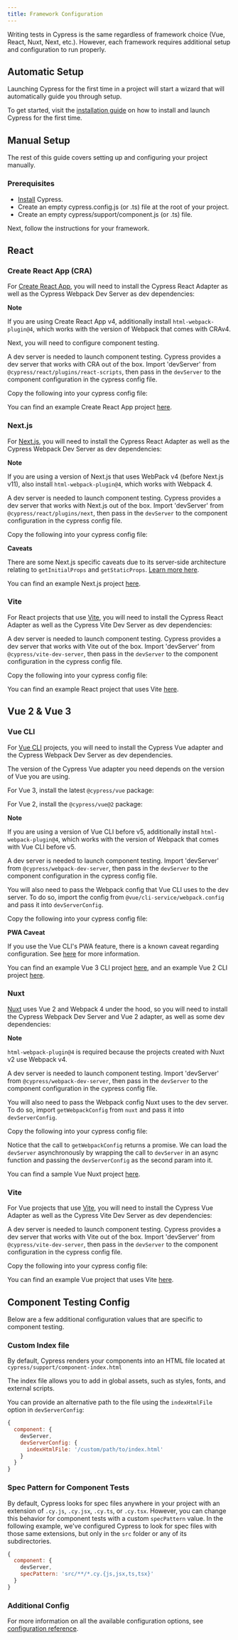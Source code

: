 ```yaml
---
title: Framework Configuration
---
```


Writing tests in Cypress is the same regardless of framework choice (Vue, React,
Nuxt, Next, etc.). However, each framework requires additional setup and
configuration to run properly.

## Automatic Setup

Launching Cypress for the first time in a project will start a wizard that will
automatically guide you through setup.

To get started, visit the
[installation guide](/guides/getting-started/installing-cypress#Installing) on
how to install and launch Cypress for the first time.

## Manual Setup

The rest of this guide covers setting up and configuring your project manually.

### Prerequisites

- [Install](/guides/getting-started/installing-cypress#Installing) Cypress.
- Create an empty cypress.config.js (or .ts) file at the root of your project.
- Create an empty cypress/support/component.js (or .ts) file.

Next, follow the instructions for your framework.

## React

### Create React App (CRA)

For [Create React App](https://create-react-app.dev/), you will need to install
the Cypress React Adapter as well as the Cypress Webpack Dev Server as dev
dependencies:

<npm-or-yarn>
<template #npm>

```sh
npm install --save-dev @cypress/react @cypress/webpack-dev-server
```

</template>
<template #yarn>

```sh
yarn add -D @cypress/react @cypress/webpack-dev-server
```

</template>
</npm-or-yarn>

<Alert type="info">

<strong class="alert-header">Note</strong>

If you are using Create React App v4, additionally install
`html-webpack-plugin@4`, which works with the version of Webpack that comes with
CRAv4.

</Alert>

Next, you will need to configure component testing.

A dev server is needed to launch component testing. Cypress provides a dev
server that works with CRA out of the box. Import 'devServer' from
`@cypress/react/plugins/react-scripts`, then pass in the `devServer` to the
component configuration in the cypress config file.

Copy the following into your cypress config file:

<cypress-config-file>
<template #js>

```js
const { defineConfig } = require('cypress')
const { devServer } = require('@cypress/react/plugins/react-scripts')

module.exports = defineConfig({
  component: {
    devServer,
  },
})
```

</template>
<template #ts>

```ts
import { defineConfig } from 'cypress'
import { devServer } from '@cypress/react/plugins/react-scripts'

export default defineConfig({
  component: {
    devServer,
  },
})
```

</template>
</cypress-config-file>

You can find an example Create React App project
[here](https://github.com/cypress-io/cypress-component-examples/tree/main/setup-create-react-app).

### Next.js

For [Next.js](https://nextjs.org/), you will need to install the Cypress React
Adapter as well as the Cypress Webpack Dev Server as dev dependencies:

<npm-or-yarn>
<template #npm>

```sh
npm install --save-dev @cypress/react @cypress/webpack-dev-server
```

</template>
<template #yarn>

```sh
yarn add -D @cypress/react @cypress/webpack-dev-server
```

</template>
</npm-or-yarn>

<Alert type="info">

<strong class="alert-header">Note</strong>

If you are using a version of Next.js that uses WebPack v4 (before Next.js v11),
also install `html-webpack-plugin@4`, which works with Webpack 4.

</Alert>

A dev server is needed to launch component testing. Cypress provides a dev
server that works with Next.js out of the box. Import 'devServer' from
`@cypress/react/plugins/next`, then pass in the `devServer` to the component
configuration in the cypress config file.

Copy the following into your cypress config file:

<cypress-config-file>
<template #js>

```js
const { defineConfig } = require('cypress')
const { devServer } = require('@cypress/react/plugins/next')

module.exports = defineConfig({
  component: {
    devServer,
  },
})
```

</template>
<template #ts>

```ts
import { defineConfig } from 'cypress'
import { devServer } from '@cypress/react/plugins/next'

export default defineConfig({
  component: {
    devServer,
  },
})
```

</template>
</cypress-config-file>

<Alert type="warning">

<strong class="alert-header">Caveats</strong>

There are some Next.js specific caveats due to its server-side architecture
relating to `getInitialProps` and `getStaticProps`.
[Learn more here](https://github.com/cypress-io/cypress/tree/develop/npm/react/examples/nextjs#server-side-props).

</Alert>

You can find an example Next.js project
[here](https://github.com/cypress-io/cypress-component-examples/tree/main/setup-create-next-app).

### Vite

For React projects that use [Vite](https://vitejs.dev/), you will need to
install the Cypress React Adapter as well as the Cypress Vite Dev Server as dev
dependencies:

<npm-or-yarn>
<template #npm>

```sh
npm install --save-dev @cypress/react @cypress/vite-dev-server
```

</template>
<template #yarn>

```sh
yarn add -D @cypress/react @cypress/vite-dev-server
```

</template>
</npm-or-yarn>

A dev server is needed to launch component testing. Cypress provides a dev
server that works with Vite out of the box. Import 'devServer' from
`@cypress/vite-dev-server`, then pass in the `devServer` to the component
configuration in the cypress config file.

Copy the following into your cypress config file:

<cypress-config-file>
<template #js>

```js
const { defineConfig } = require('cypress')
const { devServer } = require('@cypress/vite-dev-server')

module.exports = defineConfig({
  component: {
    devServer,
  },
})
```

</template>
<template #ts>

```ts
import { defineConfig } from 'cypress'
import { devServer } from '@cypress/vite-dev-server'

export default defineConfig({
  component: {
    devServer,
  },
})
```

</template>
</cypress-config-file>

You can find an example React project that uses Vite
[here](https://github.com/cypress-io/cypress-component-examples/tree/main/setup-vite-react-app).

<!-- Couldn't simply call this section "Vue" because using "## Vue" by itself killed the tabs in the code examples -->

## Vue 2 & Vue 3

### Vue CLI

For [Vue CLI](https://cli.vuejs.org/) projects, you will need to install the
Cypress Vue adapter and the Cypress Webpack Dev Server as dev dependencies.

The version of the Cypress Vue adapter you need depends on the version of Vue
you are using.

For Vue 3, install the latest `@cypress/vue` package:

<npm-or-yarn>
<template #npm>

```sh
npm install --save-dev @cypress/vue @cypress/webpack-dev-server
```

</template>
<template #yarn>

```sh
yarn add -D @cypress/vue @cypress/webpack-dev-server
```

</template>
</npm-or-yarn>

For Vue 2, install the `@cypress/vue@2` package:

<npm-or-yarn>
<template #npm>

```sh
npm install --save-dev @cypress/vue@2 @cypress/webpack-dev-server
```

</template>
<template #yarn>

```sh
yarn add -D @cypress/vue@2 @cypress/webpack-dev-server
```

</template>
</npm-or-yarn>

<Alert type="info">

<strong class="alert-header">Note</strong>

If you are using a version of Vue CLI before v5, additionally install
`html-webpack-plugin@4`, which works with the version of Webpack that comes with
Vue CLI before v5.

</Alert>

A dev server is needed to launch component testing. Import 'devServer' from
`@cypress/webpack-dev-server`, then pass in the `devServer` to the component
configuration in the cypress config file.

You will also need to pass the Webpack config that Vue CLI uses to the dev
server. To do so, import the config from `@vue/cli-service/webpack.config` and
pass it into `devServerConfig`.

Copy the following into your cypress config file:

<cypress-config-file>
<template #js>

```js
const { defineConfig } = require('cypress')
const { devServer } = require('@cypress/webpack-dev-server')
const webpackConfig = require('@vue/cli-service/webpack.config')

module.exports = defineConfig({
  component: {
    devServer,
    devServerConfig: {
      webpackConfig,
    },
  },
})
```

</template>
<template #ts>

```ts
import { defineConfig } from 'cypress'
import devServer } from '@cypress/webpack-dev-server'
import webpackConfig from '@vue/cli-service/webpack.config'

export default defineConfig({
  component: {
    devServer,
    devServerConfig: {
      webpackConfig,
    },
  },
})
```

</template>
</cypress-config-file>

<Alert type="warning">

<strong class="alert-header">PWA Caveat</strong>

If you use the Vue CLI's PWA feature, there is a known caveat regarding
configuration. See
[here](https://github.com/cypress-io/cypress/issues/15968#issuecomment-819170918)
for more information.

</Alert>

You can find an example Vue 3 CLI project
[here](https://github.com/cypress-io/cypress-component-examples/tree/main/setup-vue-cli-vue3),
and an example Vue 2 CLI project
[here](https://github.com/cypress-io/cypress-component-examples/tree/main/setup-vue-cli-vue2).

### Nuxt

[Nuxt](https://nuxtjs.org/) uses Vue 2 and Webpack 4 under the hood, so you will
need to install the Cypress Webpack Dev Server and Vue 2 adapter, as well as
some dev dependencies:

<npm-or-yarn>
<template #npm>

```sh
npm install --save-dev cypress @cypress/vue@2 @cypress/webpack-dev-server html-webpack-plugin@4
```

</template>
<template #yarn>

```sh
yarn add -D cypress @cypress/vue@2 @cypress/webpack-dev-server html-webpack-plugin@4
```

</template>
</npm-or-yarn>

<Alert type="info">

<strong class="alert-header">Note</strong>

`html-webpack-plugin@4` is required because the projects created with Nuxt v2
use Webpack v4.

</Alert>

A dev server is needed to launch component testing. Import 'devServer' from
`@cypress/webpack-dev-server`, then pass in the `devServer` to the component
configuration in the cypress config file.

You will also need to pass the Webpack config Nuxt uses to the dev server. To do
so, import `getWebpackConfig` from `nuxt` and pass it into `devServerConfig`.

Copy the following into your cypress config file:

<cypress-config-file>
<template #js>

```js
const { defineConfig } = require('cypress')
const { devServer } = require('@cypress/webpack-dev-server')
const { getWebpackConfig } = require('nuxt')

module.exports = defineConfig({
  component: {
    devServer: async (cypressDevServerConfig) => {
      const webpackConfig = await getWebpackConfig()
      return devServer(cypressDevServerConfig, { webpackConfig })
    },
  },
})
```

</template>
<template #ts>

```ts
import { defineConfig } from 'cypress'
import { devServer } from '@cypress/webpack-dev-server'
import { getWebpackConfig } from 'nuxt'

export default defineConfig({
  component: {
    devServer: async (cypressDevServerConfig: Cypress.DevServerConfig) => {
      const webpackConfig = await getWebpackConfig()
      return devServer(cypressDevServerConfig, { webpackConfig })
    },
  },
})
```

</template>
</cypress-config-file>

Notice that the call to `getWebpackConfig` returns a promise. We can load the
`devServer` asynchronously by wrapping the call to `devServer` in an async
function and passing the `devServerConfig` as the second param into it.

You can find a sample Vue Nuxt project
[here](https://github.com/cypress-io/cypress-component-examples/tree/main/setup-nuxt-vue-2).

### Vite

For Vue projects that use [Vite](https://vitejs.dev/), you will need to install
the Cypress Vue Adapter as well as the Cypress Vite Dev Server as dev
dependencies:

<npm-or-yarn>
<template #npm>

```sh
npm install --save-dev @cypress/vue @cypress/vite-dev-server
```

</template>
<template #yarn>

```sh
yarn add -D @cypress/vue @cypress/vite-dev-server
```

</template>
</npm-or-yarn>

A dev server is needed to launch component testing. Cypress provides a dev
server that works with Vite out of the box. Import 'devServer' from
`@cypress/vite-dev-server`, then pass in the `devServer` to the component
configuration in the cypress config file.

Copy the following into your cypress config file:

<cypress-config-file>
<template #js>

```js
const { defineConfig } = require('cypress')
const { devServer } = require('@cypress/vite-dev-server')

module.exports = defineConfig({
  component: {
    devServer,
  },
})
```

</template>
<template #ts>

```ts
import { defineConfig } from 'cypress'
import { devServer } from '@cypress/vite-dev-server'

export default defineConfig({
  component: {
    devServer,
  },
})
```

</template>
</cypress-config-file>

You can find an example Vue project that uses Vite
[here](https://github.com/cypress-io/cypress-component-examples/tree/main/setup-vite-vue-app).

## Component Testing Config

Below are a few additional configuration values that are specific to component
testing.

### Custom Index file

By default, Cypress renders your components into an HTML file located at
`cypress/support/component-index.html`

The index file allows you to add in global assets, such as styles, fonts, and
external scripts.

You can provide an alternative path to the file using the `indexHtmlFile` option
in `devServerConfig`:

```js
{
  component: {
    devServer,
    devServerConfig: {
      indexHtmlFile: '/custom/path/to/index.html'
    }
  }
}
```

### Spec Pattern for Component Tests

By default, Cypress looks for spec files anywhere in your project with an
extension of `.cy.js`, `.cy.jsx`, `.cy.ts`, or `.cy.tsx`. However, you can
change this behavior for component tests with a custom `specPattern` value. In
the following example, we've configured Cypress to look for spec files with
those same extensions, but only in the `src` folder or any of its
subdirectories.

```js
{
  component: {
    devServer,
    specPattern: 'src/**/*.cy.{js,jsx,ts,tsx}'
  }
}
```

### Additional Config

For more information on all the available configuration options, see
[configuration reference](/guides/references/configuration).
